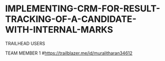 # IMPLEMENTING-CRM-FOR-RESULT-TRACKING-OF-A-CANDIDATE-WITH-INTERNAL-MARKS

TRAILHEAD USERS

TEAM MEMBER 1 #https://trailblazer.me/id/muralitharan34612
